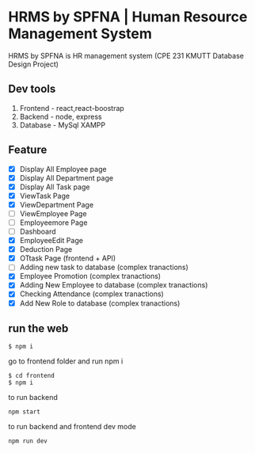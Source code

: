 # HRMS by SPFNA | Human Resource Management System

HRMS by SPFNA is HR management system 
(CPE 231 KMUTT Database Design Project)
## Dev tools

1. Frontend - react,react-boostrap
2. Backend - node, express
3. Database - MySql XAMPP
## Feature 
- [x] Display All Employee page
- [x] Display All Department page
- [x] Display All Task page
- [x] ViewTask Page
- [x] ViewDepartment Page
- [ ] ViewEmployee Page
- [ ] Employeemore Page
- [ ] Dashboard
- [x] EmployeeEdit Page
- [x] Deduction Page
- [x] OTtask Page (frontend + API)
- [ ] Adding new task to database (complex tranactions)
- [x] Employee Promotion (complex tranactions)
- [x] Adding New Employee to database (complex tranactions)
- [x] Checking Attendance  (complex tranactions)
- [x] Add New Role to database (complex tranactions)

## run the web

```
$ npm i 
```

go to frontend folder and run npm i 

```
$ cd frontend
$ npm i 
```
to run backend 
```
npm start
```

to run backend and frontend dev mode
```
npm run dev
```
